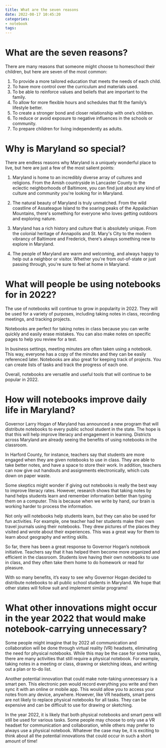 ```yaml
---
title: What are the seven reasons
date: 2022-08-17 10:45:20
categories:
- notebook
tags:
---
```



#  What are the seven reasons?

There are many reasons that someone might choose to homeschool their children, but here are seven of the most common:

1. To provide a more tailored education that meets the needs of each child.
2. To have more control over the curriculum and materials used.
3. To be able to reinforce values and beliefs that are important to the family.
4. To allow for more flexible hours and schedules that fit the family’s lifestyle better.
5. To create a stronger bond and closer relationship with one’s children.
6. To reduce or avoid exposure to negative influences in the schools or community.
7. To prepare children for living independently as adults.

#  Why is Maryland so special?

There are endless reasons why Maryland is a uniquely wonderful place to live, but here are just a few of the most salient points:

1. Maryland is home to an incredibly diverse array of cultures and religions. From the Amish countryside in Lancaster County to the eclectic neighborhoods of Baltimore, you can find just about any kind of culture and community you're looking for in Maryland.

2. The natural beauty of Maryland is truly unmatched. From the wild coastline of Assateague Island to the soaring peaks of the Appalachian Mountains, there's something for everyone who loves getting outdoors and exploring nature.

3. Maryland has a rich history and culture that is absolutely unique. From the colonial heritage of Annapolis and St. Mary's City to the modern vibrancy of Baltimore and Frederick, there's always something new to explore in Maryland.

4. The people of Maryland are warm and welcoming, and always happy to help out a neighbor or visitor. Whether you're from out-of-state or just passing through, you're sure to feel at home in Maryland.

#  What will people be using notebooks for in 2022?

The use of notebooks will continue to grow in popularity in 2022. They will be used for a variety of purposes, including taking notes in class, recording meetings, and tracking projects.

Notebooks are perfect for taking notes in class because you can write quickly and easily erase mistakes. You can also make notes on specific pages to help you review for a test.

In business settings, meeting minutes are often taken using a notebook. This way, everyone has a copy of the minutes and they can be easily referenced later. Notebooks are also great for keeping track of projects. You can create lists of tasks and track the progress of each one.

Overall, notebooks are versatile and useful tools that will continue to be popular in 2022.

#  How will notebooks improve daily life in Maryland?

Governor Larry Hogan of Maryland has announced a new program that will distribute notebooks to every public school student in the state. The hope is that this will help improve literacy and engagement in learning. Districts across Maryland are already seeing the benefits of using notebooks in the classroom.

In Harford County, for instance, teachers say that students are more engaged when they are given notebooks to use in class. They are able to take better notes, and have a space to store their work. In addition, teachers can now give out handouts and assignments electronically, which cuts down on paper waste.

Some skeptics might wonder if giving out notebooks is really the best way to improve literacy rates. However, research shows that taking notes by hand helps students learn and remember information better than typing them on a computer. This is because when we write by hand, our brain is working harder to process the information.

Not only will notebooks help students learn, but they can also be used for fun activities. For example, one teacher had her students make their own travel journals using their notebooks. They drew pictures of the places they visited and wrote about their experiences. This was a great way for them to learn about geography and writing skills.

So far, there has been a great response to Governor Hogan’s notebook initiative. Teachers say that it has helped them become more organized and efficient in the classroom. Students love having their own notebooks to use in class, and they often take them home to do homework or read for pleasure.

With so many benefits, it’s easy to see why Governor Hogan decided to distribute notebooks to all public school students in Maryland. We hope that other states will follow suit and implement similar programs!

#  What other innovations might occur in the year 2022 that would make notebook-carrying unnecessary?

Some people might imagine that by 2022 all communication and collaboration will be done through virtual reality (VR) headsets, eliminating the need for physical notebooks. While this may be the case for some tasks, there are many activities that still require a physical notebook. For example, taking notes in a meeting or class, drawing or sketching ideas, and writing out a plan or to-do list.

Another potential innovation that could make note-taking unnecessary is a smart pen. This electronic pen would record everything you write and then sync it with an online or mobile app. This would allow you to access your notes from any device, anywhere. However, like VR headsets, smart pens are not likely to replace physical notebooks for all tasks. They can be expensive and can be difficult to use for drawing or sketching.

In the year 2022, it is likely that both physical notebooks and smart pens will still be used for various tasks. Some people may choose to only use a VR headset for communication and collaboration, while others may prefer to always use a physical notebook. Whatever the case may be, it is exciting to think about all the potential innovations that could occur in such a short amount of time!